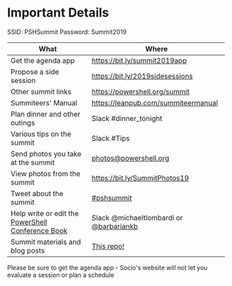 # Important Details

SSID: PSHSummit
Password: Summit2019

| What | Where |
| ---- | ----- |
| Get the agenda app | https://bit.ly/summit2019app |
| Propose a side session | https://bit.ly/2019sidesessions |
| Other summit links | https://powershell.org/summit |
| Summiteers' Manual | https://leanpub.com/summiteermanual
| Plan dinner and other outings | Slack #dinner_tonight |
| Various tips on the summit | Slack #Tips |
| Send photos you take at the summit | photos@powershell.org |
| View photos from the summit | https://bit.ly/SummitPhotos19 |
| Tweet about the summit | [#pshsummit](https://twitter.com/search?q=%23pshsummit) |
| Help write or edit the [PowerShell Conference Book](https://leanpub.com/powershell-conference-book) | Slack @michaeltlombardi or [@barbariankb](https://twitter.com/barbariankb) |
| Summit materials and blog posts | [This repo!](https://github.com/devops-collective-inc/summit-materials/tree/master/2019) |

Please be sure to get the agenda app - Socio's website will not let you evaluate a session or plan a schedule